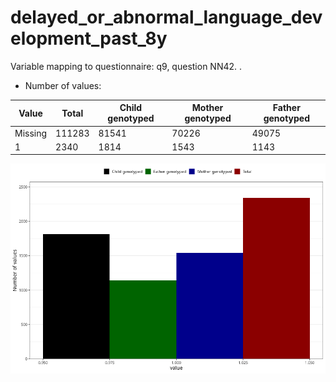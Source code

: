 # delayed_or_abnormal_language_development_past_8y
Variable mapping to questionnaire: q9, question NN42.
.
- Number of values:

| Value | Total | Child genotyped | Mother genotyped | Father genotyped |
| ----- | ----- | --------------- | ---------------- | ---------------- |
| Missing | 111283 | 81541 | 70226 | 49075 |
| 1 | 2340 | 1814 | 1543 |1143 |



![](delayed_or_abnormal_language_development_past_8y_n.png)



